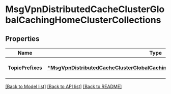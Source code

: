 # MsgVpnDistributedCacheClusterGlobalCachingHomeClusterCollections

## Properties
Name | Type | Description | Notes
------------ | ------------- | ------------- | -------------
**TopicPrefixes** | [***MsgVpnDistributedCacheClusterGlobalCachingHomeClusterCollectionsTopicprefixes**](MsgVpnDistributedCacheClusterGlobalCachingHomeClusterCollectionsTopicprefixes.md) |  | [optional] [default to null]

[[Back to Model list]](../README.md#documentation-for-models) [[Back to API list]](../README.md#documentation-for-api-endpoints) [[Back to README]](../README.md)

